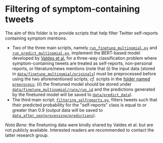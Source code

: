 # Filtering of symptom-containing tweets
The aim of this folder is to provide scripts that help filter Twitter self-reports containing symptom mentions. 
- Two of the three main scripts, namely [`run_finetune_multinomial.py`](https://github.com/digitalepidemiologylab/content_changes_paper/blob/main/reporting_classification/run_finetune_multinomial.py) and [`run_predict_multinomial.py`](https://github.com/digitalepidemiologylab/content_changes_paper/blob/main/reporting_classification/run_predict_multinomial.py), implement the BERT-based model developed by [Valdes et al.](https://aclanthology.org/2021.smm4h-1.10) 
for a three-way classification problem where symptom-containing tweets are treated as self-reports, non-personal reports, or literature/news mentions 
(note that (i) the input data (stored in [`data/finetune_multinomial/originals`](https://github.com/digitalepidemiologylab/content_changes_paper/tree/main/reporting_classification/data/finetune_multinomial/originals/)) must be preprocessed before using the two aforementioned scripts; *cf.* scripts in the [folder named `preprocess`](https://github.com/digitalepidemiologylab/content_changes_paper/tree/main/reporting_classification/preprocess); 
(ii) the finetuned model should be stored under [`data/finetune_multinomial/runs/run_id`](https://github.com/digitalepidemiologylab/content_changes_paper/tree/main/reporting_classification/data/finetune_multinomial/runs/run_id) and the predictions generated by the finetuned model will be saved to [`data/predict_data`](https://github.com/digitalepidemiologylab/content_changes_paper/tree/main/reporting_classification/data/predict_data)). 
- The third main script, [`filtering_selfreports.py`](https://github.com/digitalepidemiologylab/content_changes_paper/blob/main/reporting_classification/filtering_selfreports.py), filters tweets such that their predicted probability for the "self-reports" class is equal to or greater than 0.9 (output data will be saved to [`data_after_postprocessing/predictions`](https://github.com/digitalepidemiologylab/content_changes_paper/tree/main/reporting_classification/data/data_after_postprocessing/predictions)).

*Nota Bene*: the finetuning data were kindly shared by Valdes et al. but are not publicly available. Interested readers are recommended to contact the latter research group.
